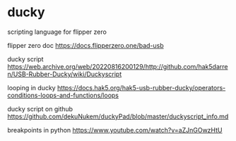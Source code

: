 # ducky
scripting language for flipper zero

flipper zero doc
https://docs.flipperzero.one/bad-usb

ducky script
https://web.archive.org/web/20220816200129/http://github.com/hak5darren/USB-Rubber-Ducky/wiki/Duckyscript

looping in ducky
https://docs.hak5.org/hak5-usb-rubber-ducky/operators-conditions-loops-and-functions/loops

ducky script on github
https://github.com/dekuNukem/duckyPad/blob/master/duckyscript_info.md

breakpoints in python
https://www.youtube.com/watch?v=aZJnGOwzHtU
